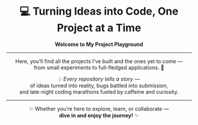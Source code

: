 <div align="center">

# 💻 Turning Ideas into Code, One Project at a Time  
**Welcome to My Project Playground**  

---

Here, you’ll find all the projects I’ve built and the ones yet to come —  
from small experiments to full-fledged applications. 🚀  

💡 *Every repository tells a story* —  
of ideas turned into reality, bugs battled into submission,  
and late-night coding marathons fueled by caffeine and curiosity.  

---

✨ Whether you’re here to explore, learn, or collaborate —  
**dive in and enjoy the journey!** ✨  

</div>
